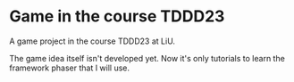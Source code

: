 # Game in the course TDDD23

A game project in the course TDDD23 at LiU. 

The game idea itself isn't developed yet. Now it's only tutorials to learn the framework phaser that I will use. 
